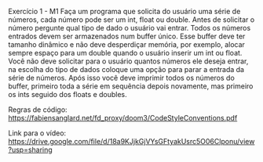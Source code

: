 Exercício 1 - M1
Faça um programa que solicita do usuário uma série de números, cada número pode ser um
int, float ou double. Antes de solicitar o número pergunte qual tipo de dado o usuário vai entrar.
Todos os números entrados devem ser armazenados num buffer único. Esse buffer deve ter tamanho
dinâmico e não deve desperdiçar memória, por exemplo, alocar sempre espaço para um double
quando o usuário inserir um int ou float.
Você não deve solicitar para o usuário quantos números ele deseja entrar, na escolha do tipo
de dados coloque uma opção para parar a entrada da série de números. Após isso você deve imprimir
todos os números do buffer, primeiro toda a série em sequência depois novamente, mas primeiro os
ints seguido dos floats e doubles.

Regras de código: https://fabiensanglard.net/fd_proxy/doom3/CodeStyleConventions.pdf

Link para o vídeo: https://drive.google.com/file/d/18a9KJjkGjVYsGFtyakUsrc5O06Clponu/view?usp=sharing
